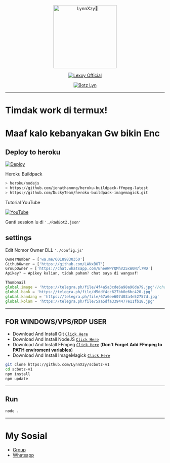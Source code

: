 <p align="center">
<img src="https://telegra.ph/file/809410340f33f15544905.png" alt="LynnXzy🤸" width="200"/>


<p align="center"> <a href="https://Lexxy24.github.io"> <img src="https://readme-typing-svg.herokuapp.com?size=15&width=280&lines=Created+By+LynXzy+Aowkwowkwkwkwk" alt="Lexxy Official" /> </a> </p>
<p align="center">
<a href="#"><img title="Botz Lyn" src="https://img.shields.io/badge/GANTI SESSIONNYA DULU SEBELUM PAKAI-red?colorA=%255ff0000&colorB=%23017e40&style=for-the-badge"></a>
</p>
<p align="center">
</p> 

---

# Timdak work di termux!

# Maaf kalo kebanyakan Gw bikin Enc

## Deploy to heroku

[![Deploy](https://www.herokucdn.com/deploy/button.svg)](https://heroku.com/deploy?template=https://github.com/Drz103/RadBot)

Heroku Buildpack
```bash 
> heroku/nodejs 
> https://github.com/jonathanong/heroku-buildpack-ffmpeg-latest 
> https://github.com/DuckyTeam/heroku-buildpack-imagemagick.git
```

Tutorial YouTube

[![YouTube](https://img.shields.io/badge/YouTube-Video-red)](https://youtu.be/DzNIL45qHaM)

Ganti session lu di `'./RadBotZ.json'`

## settings 
Edit Nomor Owner DLL `'./config.js'`
```ts 
OwnerNumber = ['wa.me/60189830350']
GithubOwner = ['https://github.com/LANxBOT']
GroupOwner = ['https://chat.whatsapp.com/EheAWPrQMhV25xW0N7l7WD']
Apikey? = Apikey kalian, tidak paham? chat saya di wangsaf!

Thumbnail
global.image = 'https://telegra.ph/file/4f4a5a3cde6a98a96da79.jpg'//change the image
global.bank = 'https://telegra.ph/file/d5ddf4cc627bb0e6bc420.jpg'
global.kandang = 'https://telegra.ph/file/67a6ee607d03a4e52757d.jpg'
global.kolam = 'https://telegra.ph/file/5aa5dfa3394477e11fb18.jpg'
```
---------

## FOR WINDOWS/VPS/RDP USER

* Download And Install Git [`Click Here`](https://git-scm.com/downloads)
* Download And Install NodeJS [`Click Here`](https://nodejs.org/en/download)
* Download And Install FFmpeg [`Click Here`](https://ffmpeg.org/download.html) (**Don't Forget Add FFmpeg to PATH enviroment variables**)
* Download And Install ImageMagick [`Click Here`](https://imagemagick.org/script/download.php)

```bash
git clone https://github.com/LynnXzy/scbotz-v1
cd scbotz-v1
npm install
npm update
```

---------

## Run

```bash
node .
```

---------

# My Sosial 
- [Group ](https://chat.whatsapp.com/EheAWPrQMhV25xW0N7l7WD) 
- [Whatsapp ](https://wa.me/60189830350)
